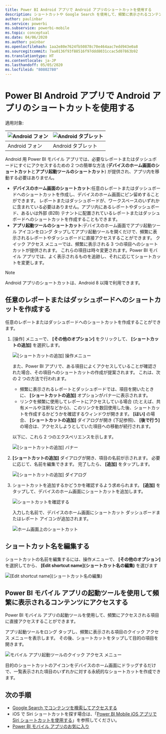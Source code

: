 ```yaml
---
title: Power BI Android アプリで Android アプリのショートカットを使用する
description: ショートカットや Google Search を使用して、頻繁に表示されるコンテンツに直接すばやくアクセスする方法について学習します。
author: paulinbar
ms.service: powerbi
ms.subservice: powerbi-mobile
ms.topic: conceptual
ms.date: 04/06/2020
ms.author: painbar
ms.openlocfilehash: 1aa2e80e7624fb50878c70e464aac7edd943e0a8
ms.sourcegitcommit: 7aa0136f93f88516f97ddd8031ccac5d07863b92
ms.translationtype: HT
ms.contentlocale: ja-JP
ms.lasthandoff: 05/05/2020
ms.locfileid: "80802780"
---
```

# <a name="use-android-app-shortcuts-in-the-power-bi-android-app"></a>Power BI Android アプリで Android アプリのショートカットを使用する

適用対象:

| ![Android フォン](./media/mobile-app-quick-access-shortcuts/android-logo-40-px.png) | ![Android タブレット](./media/mobile-app-quick-access-shortcuts/android-logo-40-px.png) |
|:--- |:--- |
| Android フォン |Android タブレット |

Android 用 Power BI モバイル アプリでは、必要なレポートまたはダッシュボードにすぐにアクセスするための 2 つの簡単な方法 (**デバイスのホーム画面のショートカット**と**アプリ起動ツールのショートカット**) が提供され、アプリ内を移動する必要はありません。
 * **デバイスのホーム画面のショートカット**:任意のレポートまたはダッシュボードへのショートカットを作成し、デバイスのホーム画面にピン留めすることができます。 レポートまたはダッシュボードが、ワークスペースのいずれかに含まれている必要はありません。アプリ内にあるレポートやダッシュボード、あるいは外部 (B2B) テナントに配置されているレポートまたはダッシュボードへのショートカットを作成することもできます。
 * **アプリ起動ツールのショートカット**:デバイスのホーム画面でアプリ起動ツール アイコンをロング タップしてアプリ起動ツールを開くだけで、頻繁に表示されるレポートやダッシュボードに直接アクセスすることができます。 クイック アクセス メニューでは、頻繁に表示される 3 つの項目へのショートカットが提供されます。 これらの項目は時々変更されます。Power BI モバイル アプリでは、よく表示されるものを追跡し、それに応じてショートカットを変更します。

 >[!NOTE]
 >Android アプリのショートカットは、Android 8 以降で利用できます。

## <a name="create-a-shortcut-to-any-report-or-dashboard"></a>任意のレポートまたはダッシュボードへのショートカットを作成する

任意のレポートまたはダッシュボードへのショートカットを作成することができます。

1. [操作] メニューで、 **[その他のオプション]** をクリックして、 **[ショートカットの追加]** を選択します。

   ![[ショートカットの追加] 操作メニュー](media/mobile-app-quick-access-shortcuts/mobile-add-shortcut-action-menu.png)

   また、Power BI アプリで、ある項目によくアクセスしていることが確認された場合、その項目へのショートカットの作成が提案されます。 これは、次の 2 つの方法で行われます。
   * 頻繁に表示されるレポートとダッシュボードでは、項目を開いたときに、 **[ショートカットの追加]** オプションがバナーに表示されます。
   * リンクを頻繁に使用してレポートにアクセスしている場合 (たとえば、共有メールや注釈などから)、このリンクを数回使用した後、ショートカットを作成するかどうかを確認するウィンドウが開きます。 **[はい]** の場合、 **[ショートカットの追加]** ダイアログが開き (下記参照)、 **[後で行う]** の場合は、アクセスしようとしていた項目への移動が続行されます。
   
   以下に、これら 2 つのエクスペリエンスを示します。

   ![[ショートカットの追加] バナー](media/mobile-app-quick-access-shortcuts/mobile-add-shortcut-banner.png)


 1. **[ショートカットの追加]** ダイアログが開き、項目の名前が示されます。 必要に応じて、名前を編集できます。 完了したら、 **[追加]** をタップします。

    ![[ショートカットの追加] ダイアログ](media/mobile-app-quick-access-shortcuts/mobile-add-shortcut-dialog.png)

1. ショートカットを追加するかどうかを確認するよう求められます。 **[追加]** をタップして、デバイスのホーム画面にショートカットを追加します。

   ![ショートカットを確認する](media/mobile-app-quick-access-shortcuts/mobile-confirm-shortcut.png)

   入力した名前で、デバイスのホーム画面にショートカット ダッシュボードまたはレポート アイコンが追加されます。

   ![ホーム画面上のショートカット](media/mobile-app-quick-access-shortcuts/mobile-shortcut-on-home-screen.png)

## <a name="edit-the-shortcut-name"></a>ショートカット名を編集する

ショートカットの名前を編集するには、操作メニューで、 **[その他のオプション]** を選択してから、 **[Edit shortcut name]\(ショートカット名の編集\)** を選びます

 ![[Edit shortcut name]\(ショートカット名の編集\)](media/mobile-app-quick-access-shortcuts/mobile-edit-shortcut.png)

## <a name="use-the-power-bi-mobile-app-launcher-to-access-frequently-viewed-content"></a>Power BI モバイル アプリの起動ツールを使用して頻繁に表示されるコンテンツにアクセスする

Power BI モバイル アプリの起動ツールを使用して、頻繁にアクセスされる項目に直接アクセスすることができます。

アプリ起動ツールをロング タップし、頻繁に表示される項目のクイック アクセス メニューを表示します。 その後、ショートカットをタップして目的の項目を開きます。

![モバイル アプリ起動ツールのクイック アクセス メニュー](media/mobile-app-quick-access-shortcuts/mobile-shortcut-from-quick-access-menu.png)

目的のショートカットのアイコンをデバイスのホーム画面にドラッグするだけで、一覧表示された項目のいずれかに対する永続的なショートカットを作成できます。

## <a name="next-steps"></a>次の手順
* [Google Search でコンテンツを検索してアクセスする](mobile-app-find-access-google-search.md)
* iOS で Siri ショートカットを探す場合は、「[Power BI Mobile iOS アプリで Siri ショートカットを使用する](mobile-apps-ios-siri-shortcuts.md)」を参照してください。
* [Power BI モバイル アプリのお気に入り](mobile-apps-favorites.md)
